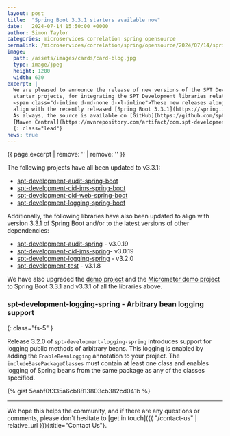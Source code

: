 ```yaml
---
layout: post
title:  "Spring Boot 3.3.1 starters available now"
date:   2024-07-14 15:50:00 +0000
author: Simon Taylor
categories: microservices correlation spring opensource
permalink: /microservices/correlation/spring/opensource/2024/07/14/spring-boot-3-3-1-starters-available-now
image:
  path: /assets/images/cards/card-blog.jpg
  type: image/jpeg
  height: 1200
  width: 630
excerpt: |
  We are pleased to announce the release of new versions of the SPT Development [Spring Boot](https://spring.io/projects/spring-boot){: target="_blank"} 
  starter projects, for integrating the SPT Development libraries related to correlation IDs, logging and auditing, into Spring Boot applications. 
  <span class="d-inline d-md-none d-xl-inline">These new releases along with new releases of some of the projects they relate to, have been updated to 
  align with the recently released [Spring Boot 3.3.1](https://spring.io/blog/2024/06/20/spring-boot-3-3-1-available-now){: target="_blank" }. 
  As always, the source is available on [GitHub](https://github.com/spt-development) and the artifacts are also available in
  [Maven Central](https://mvnrepository.com/artifact/com.spt-development) for easy inclusion in your own <em>Java</em> projects.</span>
  {: class="lead"}
news: true
---
```

{{ page.excerpt | remove: '<span class="d-inline d-md-none d-xl-inline">' | remove: '</span>' }}

The following projects have all been updated to v3.3.1:

* [spt-development-audit-spring-boot](https://github.com/spt-development/spt-development-audit-spring-boot)
* [spt-development-cid-jms-spring-boot](https://github.com/spt-development/spt-development-cid-jms-spring-boot)
* [spt-development-cid-web-spring-boot](https://github.com/spt-development/spt-development-cid-web-spring-boot)
* [spt-development-logging-spring-boot](https://github.com/spt-development/spt-development-logging-spring-boot)

Additionally, the following libraries have also been updated to align with version 3.3.1 of Spring Boot and/or to the latest versions of other 
dependencies:

* [spt-development-audit-spring](https://github.com/spt-development/spt-development-audit-spring) - v3.0.19
* [spt-development-cid-jms-spring](https://github.com/spt-development/spt-development-cid-jms-spring)- v3.0.19
* [spt-development-logging-spring](https://github.com/spt-development/spt-development-logging-spring) - v3.2.0
* [spt-development-test](https://github.com/spt-development/spt-development-test) - v3.1.8

We have also upgraded the [demo project](https://github.com/spt-development/spt-development-demo) and the 
[Micrometer demo project](https://github.com/spt-development/spt-development-micrometer-tracing-demo) to Spring Boot 3.3.1 and v3.3.1 of all the libraries above.

### spt-development-logging-spring - Arbitrary bean logging support
{: class="fs-5" }

Release 3.2.0 of `spt-development-logging-spring` introduces support for logging public methods of arbitrary beans. This logging is enabled by adding the
`EnableBeanLogging` annotation to your project. The `includeBasePackageClasses` must contain at least one class and enables logging of Spring beans from the same package as any of the classes specified.

{% gist 5eabf0f335a6cb8813803cb382cd041b %}

---

We hope this helps the community, and if there are any questions or comments, please don't hesitate to [get in touch]({{ "/contact-us" | relative_url }}){:title="Contact Us"}.
